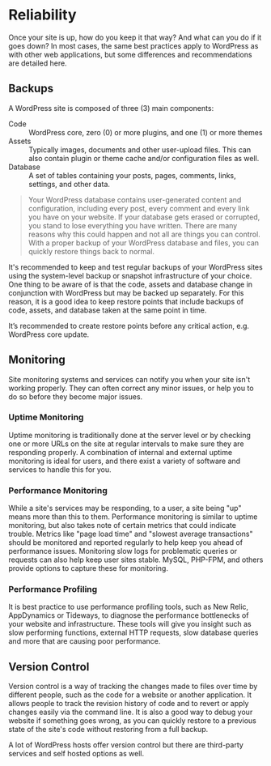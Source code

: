 # Reliability

Once your site is up, how do you keep it that way? And what can you do if it goes down? In most cases, the same best practices apply to WordPress as with other web applications, but some differences and recommendations are detailed here.

## Backups

A WordPress site is composed of three (3) main components:

<dl>
<dt>Code</dt>
	<dd>WordPress core, zero (0) or more plugins, and one (1) or more themes
</dd>
<dt>Assets</dt>
 	<dd>Typically images, documents and other user-upload files. This can also contain plugin or theme cache and/or configuration files as well.</dd>
<dt>Database</dt>
	<dd>A set of tables containing your posts, pages, comments, links, settings, and other data.</dd>
</dl>

> Your WordPress database contains user-generated content and configuration, including every post, every comment and every link you have on your website. If your database gets erased or corrupted, you stand to lose everything you have written. There are many reasons why this could happen and not all are things you can control. With a proper backup of your WordPress database and files, you can quickly restore things back to normal.

It's recommended to keep and test regular backups of your WordPress sites using the system-level backup or snapshot infrastructure of your choice. One thing to be aware of is that the code, assets and database change in conjunction with WordPress but may be backed up separately. For this reason, it is a good idea to keep restore points that include backups of code, assets, and database taken at the same point in time.

It’s recommended to create restore points before any critical action, e.g. WordPress core update.

## Monitoring

Site monitoring systems and services can notify you when your site isn't working properly. They can often correct any minor issues, or help you to do so before they become major issues.

### Uptime Monitoring

Uptime monitoring is traditionally done at the server level or by checking one or more URLs on the site at regular intervals to make sure they are responding properly. A combination of internal and external uptime monitoring is ideal for users, and there exist a variety of software and services to handle this for you.

### Performance Monitoring

While a site's services may be responding, to a user, a site being "up" means more than this to them. Performance monitoring is similar to uptime monitoring, but also takes note of certain metrics that could indicate trouble. Metrics like "page load time" and "slowest average transactions" should be monitored and reported regularly to help keep you ahead of performance issues. Monitoring slow logs for problematic queries or requests can also help keep user sites stable. MySQL, PHP-FPM, and others provide options to capture these for monitoring.

### Performance Profiling

It is best practice to use performance profiling tools, such as New Relic, AppDynamics or Tideways, to diagnose the performance bottlenecks of your website and infrastructure. These tools will give you insight such as slow performing functions, external HTTP requests, slow database queries and more that are causing poor performance.

## Version Control

Version control is a way of tracking the changes made to files over time by different people, such as the code for a website or another application. It allows people to track the revision history of code and to revert or apply changes easily via the command line. It is also a good way to debug your website if something goes wrong, as you can quickly restore to a previous state of the site's code without restoring from a full backup.

A lot of WordPress hosts offer version control but there are third-party services and self hosted options as well.
